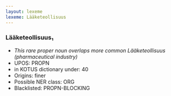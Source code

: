 ```yaml
---
layout: lexeme
lexeme: Lääketeollisuus
---
```


###  Lääketeollisuus₁

* _This rare proper noun overlaps more common *Lääketeollisuus* (pharmaceutical industry)_
* UPOS:  PROPN
* in KOTUS dictionary under:  40
* Origins: finer 
* Possible NER class:  ORG
* Blacklisted:  PROPN-BLOCKING


